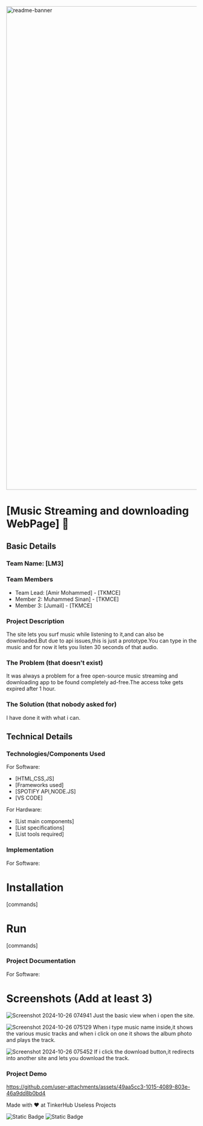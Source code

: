 <img width="1280" alt="readme-banner" src="https://github.com/user-attachments/assets/35332e92-44cb-425b-9dff-27bcf1023c6c">

# [Music Streaming and downloading WebPage] 🎯


## Basic Details
### Team Name: [LM3]


### Team Members
- Team Lead: [Amir Mohammed] - [TKMCE]
- Member 2: Muhammed Sinan] - [TKMCE]
- Member 3: [Jumail] - [TKMCE]

### Project Description
The site lets you surf music while listening to it,and can also be downloaded.But due to api issues,this is just a prototype.You can type in the music and for now it lets you listen 30 seconds of that audio.

### The Problem (that doesn't exist)
It was always a problem for a free open-source music streaming and downloading app to be found completely ad-free.The access toke gets expired after 1 hour.

### The Solution (that nobody asked for)
I have done it with what i can.

## Technical Details
### Technologies/Components Used
For Software:
- [HTML,CSS,JS]
- [Frameworks used]
- [SPOTIFY API,NODE.JS]
- [VS CODE]

For Hardware:
- [List main components]
- [List specifications]
- [List tools required]

### Implementation
For Software:
# Installation
[commands]

# Run
[commands]

### Project Documentation
For Software:

# Screenshots (Add at least 3)
![Screenshot 2024-10-26 074941](https://github.com/user-attachments/assets/5256746c-99b8-4e08-9afc-3e669e5ab9d7)
Just the basic view when i open the site.

![Screenshot 2024-10-26 075129](https://github.com/user-attachments/assets/cd283f49-a50c-4c7e-9af9-b0fb38ac3c08)
When i type music name inside,it shows the various music tracks and when i click on one it shows the album photo and plays the track.

![Screenshot 2024-10-26 075452](https://github.com/user-attachments/assets/4724d52b-66ae-4ebe-969d-10c46f536aed)
If i click the download button,it redirects into another site and lets you download the track.

### Project Demo
https://github.com/user-attachments/assets/49aa5cc3-1015-4089-803e-46a9dd8b0bd4

Made with ❤️ at TinkerHub Useless Projects 

![Static Badge](https://img.shields.io/badge/TinkerHub-24?color=%23000000&link=https%3A%2F%2Fwww.tinkerhub.org%2F)
![Static Badge](https://img.shields.io/badge/UselessProject--24-24?link=https%3A%2F%2Fwww.tinkerhub.org%2Fevents%2FQ2Q1TQKX6Q%2FUseless%2520Projects)



